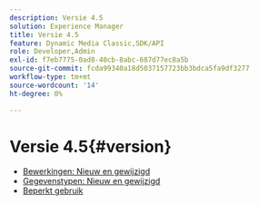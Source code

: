 ```yaml
---
description: Versie 4.5
solution: Experience Manager
title: Versie 4.5
feature: Dynamic Media Classic,SDK/API
role: Developer,Admin
exl-id: f7eb7775-0ad8-40cb-8abc-687d77ec8a5b
source-git-commit: fcda99340a18d5037157723bb3bdca5fa9df3277
workflow-type: tm+mt
source-wordcount: '14'
ht-degree: 0%

---
```


# Versie 4.5{#version}

* [Bewerkingen: Nieuw en gewijzigd](r-4-5-operations.md)
* [Gegevenstypen: Nieuw en gewijzigd](r-4-5-types.md)
* [Beperkt gebruik](r-restricted-use.md)
